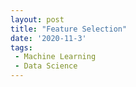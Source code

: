 ```yaml
---
layout: post
title: "Feature Selection"
date: '2020-11-3'
tags:
 - Machine Learning
 - Data Science
---
```

